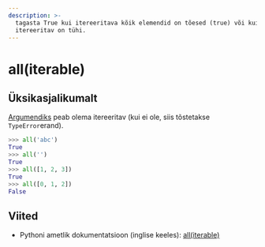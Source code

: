 ```yaml
---
description: >-
  tagasta True kui itereeritava kõik elemendid on tõesed (true) või kui
  itereeritav on tühi.
---
```


# all\(iterable\)

## Üksikasjalikumalt

[Argumendiks](../../terminid/sonastik/argument.md) peab olema itereeritav \(kui ei ole, siis tõstetakse `TypeError`erand\).

```python
>>> all('abc')
True
>>> all('')
True
>>> all([1, 2, 3])
True
>>> all([0, 1, 2])
False
```

## Viited

* Pythoni ametlik dokumentatsioon \(inglise keeles\): [all\(iterable\)](https://docs.python.org/3/library/functions.html#all)

